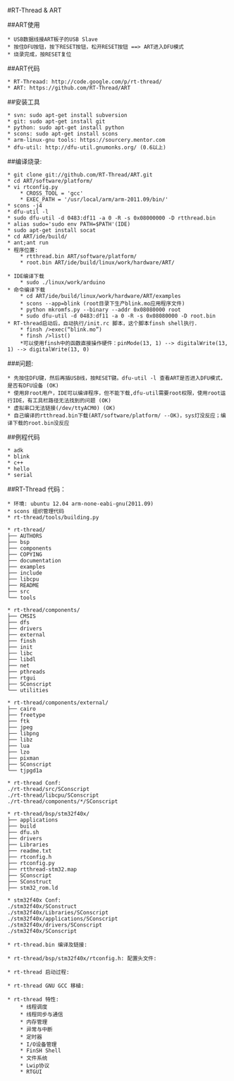 #RT-Thread & ART

##ART使用

	* USB数据线接ART板子的USB Slave
	* 按住DFU按钮，按下RESET按钮，松开RESET按钮 ==> ART进入DFU模式
	* 烧录完成，按RESET复位

##ART代码

	* RT-Threaad: http://code.google.com/p/rt-thread/
	* ART: https://github.com/RT-Thread/ART

##安装工具

	* svn: sudo apt-get install subversion
	* git: sudo apt-get install git
	* python: sudo apt-get install python
	* scons: sudo apt-get install scons
	* arm-linux-gnu tools: https://sourcery.mentor.com
	* dfu-util: http://dfu-util.gnumonks.org/ (0.6以上)

##编译烧录:

	* git clone git://github.com/RT-Thread/ART.git
	* cd ART/software/platform/
	* vi rtconfig.py
		* CROSS_TOOL = 'gcc'
		* EXEC_PATH = '/usr/local/arm/arm-2011.09/bin/'
	* scons -j4
	* dfu-util -l
	* sudo dfu-util -d 0483:df11 -a 0 -R -s 0x08000000 -D rtthread.bin
	* alias sudo='sudo env PATH=$PATH'(IDE)
	* sudo apt-get install socat 
	* cd ART/ide/build/
	* ant;ant run
	* 程序位置:
		* rtthread.bin ART/software/platform/
		* root.bin ART/ide/build/linux/work/hardware/ART/ 

	* IDE编译下载
		* sudo ./linux/work/arduino
	* 命令编译下载
		* cd ART/ide/build/linux/work/hardware/ART/examples
		* scons --app=blink (root目录下生产blink.mo应用程序文件)
		* python mkromfs.py --binary --addr 0x08080000 root
		* sudo dfu-util -d 0483:df11 -a 0 -R -s 0x08080000 -D root.bin
	* RT-thread启动后，自动执行/init.rc 脚本，这个脚本finsh shell执行.
		* finsh />exec(“blink.mo”)
		* finsh />list()
		*可以使用finsh中的函数直接操作硬件：pinMode(13, 1) --> digitalWrite(13, 1) --> digitalWrite(13, 0)

###问题:

	* 先按住DFU键，然后再插USB线，按RESET键。dfu-util -l 查看ART是否进入DFU模式，是否有DFU设备 (OK)
	* 使用非root用户，IDE可以编译程序，但不能下载,dfu-util需要root权限，使用root运行IDE，有工具栏路径无法找到的问题 (OK)
	* 虚拟串口无法链接(/dev/ttyACM0) (OK) 
	* 自己编译的rtthread.bin下载(ART/software/platform/ --OK)，sys灯没反应；编译下载的root.bin没反应

##例程代码

	* adk
	* blink
	* c++
	* hello
	* serial

##RT-Thread 代码：

	* 环境: ubuntu 12.04 arm-none-eabi-gnu(2011.09)
	* scons 组织管理代码
	* rt-thread/tools/building.py

	* rt-thread/
	├── AUTHORS
	├── bsp
	├── components
	├── COPYING
	├── documentation
	├── examples
	├── include
	├── libcpu
	├── README
	├── src
	└── tools

	* rt-thread/components/
	├── CMSIS
	├── dfs
	├── drivers
	├── external
	├── finsh
	├── init
	├── libc
	├── libdl
	├── net
	├── pthreads
	├── rtgui
	├── SConscript
	└── utilities

	* rt-thread/components/external/
	├── cairo
	├── freetype
	├── ftk
	├── jpeg
	├── libpng
	├── libz
	├── lua
	├── lzo
	├── pixman
	├── SConscript
	└── tjpgd1a

	* rt-thread Conf:
	./rt-thread/src/SConscript
	./rt-thread/libcpu/SConscript
	./rt-thread/components/*/SConscript

	* rt-thread/bsp/stm32f40x/
	├── applications
	├── build
	├── dfu.sh
	├── drivers
	├── Libraries
	├── readme.txt
	├── rtconfig.h
	├── rtconfig.py
	├── rtthread-stm32.map
	├── SConscript
	├── SConstruct
	├── stm32_rom.ld

	* stm32f40x Conf:
	./stm32f40x/SConstruct
	./stm32f40x/Libraries/SConscript
	./stm32f40x/applications/SConscript
	./stm32f40x/drivers/SConscript
	./stm32f40x/SConscript

	* rt-thread.bin 编译及链接:
	
	* rt-thread/bsp/stm32f40x/rtconfig.h: 配置头文件:

	* rt-thread 启动过程:

	* rt-thread GNU GCC 移植:

	* rt-thread 特性:
		* 线程调度
		* 线程同步与通信
		* 内存管理
		* 异常与中断
		* 定时器
		* I/O设备管理
		* FinSH Shell
		* 文件系统
		* Lwip协议
		* RTGUI










